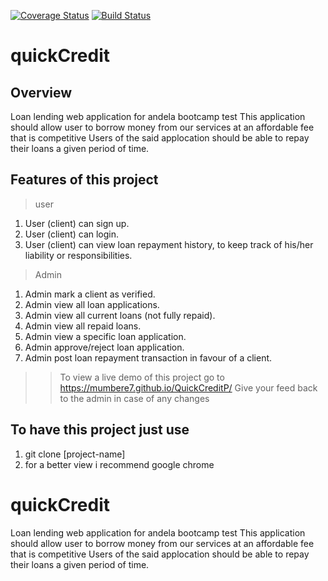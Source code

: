 [![Coverage Status](https://coveralls.io/repos/github/Mumbere7/QuickCreditP/badge.svg?branch=develop)](https://coveralls.io/github/Mumbere7/QuickCreditP?branch=develop)
[![Build Status](https://travis-ci.com/Mumbere7/QuickCreditP.svg?branch=develop)](https://travis-ci.com/Mumbere7/QuickCreditP)

# quickCredit

## Overview

Loan lending web application for andela bootcamp test
This application should allow user to borrow money from our services at an affordable fee that is competitive Users of the said applocation should be able to repay their loans a given period of time.

## Features of this project

> user

1. User (client) can sign up.
2. User (client) can login.
3. User (client) can view loan repayment history, to keep track of his/her liability or
   responsibilities.

> Admin

1. Admin mark a client as verified.
2. Admin view all loan applications.
3. Admin view all current loans (not fully repaid).
4. Admin view all repaid loans.
5. Admin view a specific loan application.
6. Admin approve/reject loan application.
7. Admin post loan repayment transaction in favour of a client.

> > To view a live demo of this project go to https://mumbere7.github.io/QuickCreditP/
> > Give your feed back to the admin in case of any changes

## To have this project just use

1. git clone [project-name]
2. for a better view i recommend google chrome

# quickCredit

Loan lending web application for andela bootcamp test
This application should allow user to borrow money from our services at an affordable fee that is competitive Users of the said applocation should be able to repay their loans a given period of time.
